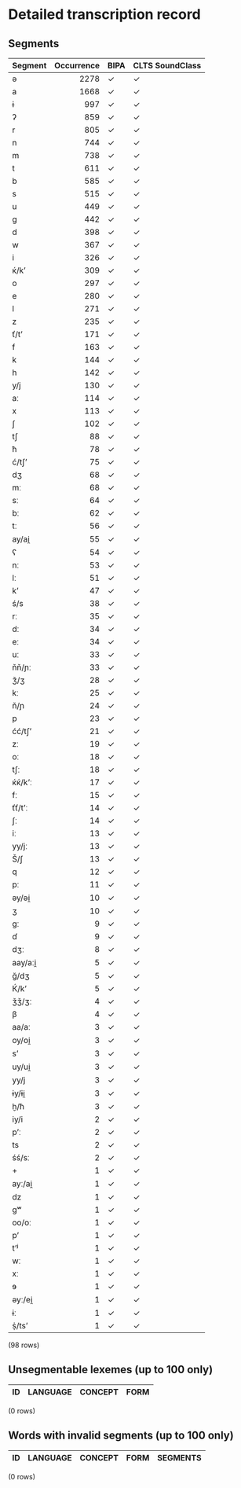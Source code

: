 
# Detailed transcription record

## Segments

| Segment | Occurrence | BIPA | CLTS SoundClass |
|:----------|-------------:|:-------|:------------------|
| ə | 2278 | ✓ | ✓ |
| a | 1668 | ✓ | ✓ |
| ɨ | 997 | ✓ | ✓ |
| ʔ | 859 | ✓ | ✓ |
| r | 805 | ✓ | ✓ |
| n | 744 | ✓ | ✓ |
| m | 738 | ✓ | ✓ |
| t | 611 | ✓ | ✓ |
| b | 585 | ✓ | ✓ |
| s | 515 | ✓ | ✓ |
| u | 449 | ✓ | ✓ |
| g | 442 | ✓ | ✓ |
| d | 398 | ✓ | ✓ |
| w | 367 | ✓ | ✓ |
| i | 326 | ✓ | ✓ |
| ќ/kʼ | 309 | ✓ | ✓ |
| o | 297 | ✓ | ✓ |
| e | 280 | ✓ | ✓ |
| l | 271 | ✓ | ✓ |
| z | 235 | ✓ | ✓ |
| ť/tʼ | 171 | ✓ | ✓ |
| f | 163 | ✓ | ✓ |
| k | 144 | ✓ | ✓ |
| h | 142 | ✓ | ✓ |
| y/j | 130 | ✓ | ✓ |
| aː | 114 | ✓ | ✓ |
| x | 113 | ✓ | ✓ |
| ʃ | 102 | ✓ | ✓ |
| tʃ | 88 | ✓ | ✓ |
| ħ | 78 | ✓ | ✓ |
| ć/tʃʼ | 75 | ✓ | ✓ |
| dʒ | 68 | ✓ | ✓ |
| mː | 68 | ✓ | ✓ |
| sː | 64 | ✓ | ✓ |
| bː | 62 | ✓ | ✓ |
| tː | 56 | ✓ | ✓ |
| ay/ai̯ | 55 | ✓ | ✓ |
| ʕ | 54 | ✓ | ✓ |
| nː | 53 | ✓ | ✓ |
| lː | 51 | ✓ | ✓ |
| kʼ | 47 | ✓ | ✓ |
| ś/s | 38 | ✓ | ✓ |
| rː | 35 | ✓ | ✓ |
| dː | 34 | ✓ | ✓ |
| eː | 34 | ✓ | ✓ |
| uː | 33 | ✓ | ✓ |
| ňň/ɲː | 33 | ✓ | ✓ |
| ǯ/ʒ | 28 | ✓ | ✓ |
| kː | 25 | ✓ | ✓ |
| ň/ɲ | 24 | ✓ | ✓ |
| p | 23 | ✓ | ✓ |
| ćć/tʃʼ | 21 | ✓ | ✓ |
| zː | 19 | ✓ | ✓ |
| oː | 18 | ✓ | ✓ |
| tʃː | 18 | ✓ | ✓ |
| ќќ/kʼː | 17 | ✓ | ✓ |
| fː | 15 | ✓ | ✓ |
| ťť/tʼː | 14 | ✓ | ✓ |
| ʃː | 14 | ✓ | ✓ |
| iː | 13 | ✓ | ✓ |
| yy/jː | 13 | ✓ | ✓ |
| Š/ʃ | 13 | ✓ | ✓ |
| q | 12 | ✓ | ✓ |
| pː | 11 | ✓ | ✓ |
| əy/əi̯ | 10 | ✓ | ✓ |
| ʒ | 10 | ✓ | ✓ |
| gː | 9 | ✓ | ✓ |
| ɗ | 9 | ✓ | ✓ |
| dʒː | 8 | ✓ | ✓ |
| aay/aːi̯ | 5 | ✓ | ✓ |
| ğ/dʒ | 5 | ✓ | ✓ |
| Ќ/kʼ | 5 | ✓ | ✓ |
| ǯǯ/ʒː | 4 | ✓ | ✓ |
| β | 4 | ✓ | ✓ |
| aa/aː | 3 | ✓ | ✓ |
| oy/oi̯ | 3 | ✓ | ✓ |
| sʼ | 3 | ✓ | ✓ |
| uy/ui̯ | 3 | ✓ | ✓ |
| yy/j | 3 | ✓ | ✓ |
| ɨy/ɨi̯ | 3 | ✓ | ✓ |
| ḫ/ħ | 3 | ✓ | ✓ |
| iy/i | 2 | ✓ | ✓ |
| pʼː | 2 | ✓ | ✓ |
| ts | 2 | ✓ | ✓ |
| śś/sː | 2 | ✓ | ✓ |
| + | 1 | ✓ | ✓ |
| ayː/ai̯ | 1 | ✓ | ✓ |
| dz | 1 | ✓ | ✓ |
| gʷ | 1 | ✓ | ✓ |
| oo/oː | 1 | ✓ | ✓ |
| pʼ | 1 | ✓ | ✓ |
| tʼʲ | 1 | ✓ | ✓ |
| wː | 1 | ✓ | ✓ |
| xː | 1 | ✓ | ✓ |
| ɘ | 1 | ✓ | ✓ |
| əyː/ei̯ | 1 | ✓ | ✓ |
| ɨː | 1 | ✓ | ✓ |
| ṩ/tsʼ | 1 | ✓ | ✓ |

(98 rows)



## Unsegmentable lexemes (up to 100 only)

| ID | LANGUAGE | CONCEPT | FORM |
|------|------------|-----------|--------|

(0 rows)



## Words with invalid segments (up to 100 only)

| ID | LANGUAGE | CONCEPT | FORM | SEGMENTS |
|------|------------|-----------|--------|------------|

(0 rows)


